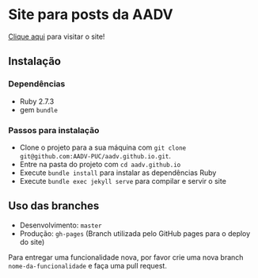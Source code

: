 # Site para posts da AADV
[Clique aqui](https://aadv-puc.github.io/) para visitar o site!

## Instalação

### Dependências
- Ruby 2.7.3
- gem `bundle`

### Passos para instalação

- Clone o projeto para a sua máquina com `git clone git@github.com:AADV-PUC/aadv.github.io.git`.
- Entre na pasta do projeto com `cd aadv.github.io`
- Execute `bundle install` para instalar as dependências Ruby
- Execute `bundle exec jekyll serve` para compilar e servir o site

## Uso das branches

- Desenvolvimento: `master`
- Produção: `gh-pages` (Branch utilizada pelo GitHub pages para o deploy do site)

Para entregar uma funcionalidade nova, por favor crie uma nova branch `nome-da-funcionalidade` e faça uma pull request.

